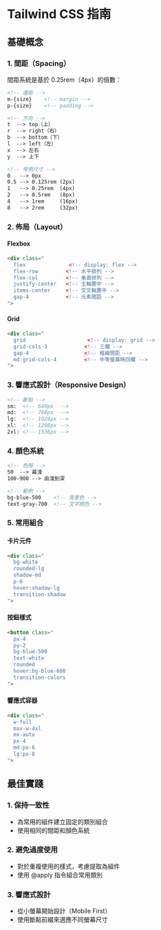 # Tailwind CSS 指南

## 基礎概念

### 1. 間距（Spacing）
間距系統是基於 0.25rem（4px）的倍數：

```html
<!-- 邊距 -->
m-{size}    <!-- margin -->
p-{size}    <!-- padding -->

<!-- 方向 -->
t  --> top（上）
r  --> right（右）
b  --> bottom（下）
l  --> left（左）
x  --> 左右
y  --> 上下

<!-- 常用尺寸 -->
0   --> 0px
0.5 --> 0.125rem (2px)
1   --> 0.25rem  (4px)
2   --> 0.5rem   (8px)
4   --> 1rem     (16px)
8   --> 2rem     (32px)
```

### 2. 佈局（Layout）

#### Flexbox
```html
<div class="
  flex              <!-- display: flex -->
  flex-row         <!-- 水平排列 -->
  flex-col         <!-- 垂直排列 -->
  justify-center   <!-- 主軸置中 -->
  items-center     <!-- 交叉軸置中 -->
  gap-4            <!-- 元素間距 -->
">
```

#### Grid
```html
<div class="
  grid                    <!-- display: grid -->
  grid-cols-3            <!-- 三欄 -->
  gap-4                  <!-- 格線間距 -->
  md:grid-cols-4         <!-- 中等螢幕時四欄 -->
">
```

### 3. 響應式設計（Responsive Design）
```html
<!-- 斷點 -->
sm:  <!-- 640px  -->
md:  <!-- 768px  -->
lg:  <!-- 1024px -->
xl:  <!-- 1280px -->
2xl: <!-- 1536px -->
```

### 4. 顏色系統
```html
<!-- 色階 -->
50  --> 最淺
100-900 --> 由淺到深

<!-- 範例 -->
bg-blue-500    <!-- 背景色 -->
text-gray-700  <!-- 文字顏色 -->
```

### 5. 常用組合

#### 卡片元件
```html
<div class="
  bg-white 
  rounded-lg 
  shadow-md 
  p-6 
  hover:shadow-lg 
  transition-shadow
">
```

#### 按鈕樣式
```html
<button class="
  px-4 
  py-2 
  bg-blue-500 
  text-white 
  rounded 
  hover:bg-blue-600 
  transition-colors
">
```

#### 響應式容器
```html
<div class="
  w-full
  max-w-4xl
  mx-auto
  px-4
  md:px-6
  lg:px-8
">
```

## 最佳實踐

### 1. 保持一致性
- 為常用的組件建立固定的類別組合
- 使用相同的間距和顏色系統

### 2. 避免過度使用
- 對於重複使用的樣式，考慮提取為組件
- 使用 @apply 指令組合常用類別

### 3. 響應式設計
- 從小螢幕開始設計（Mobile First）
- 使用斷點前綴來適應不同螢幕尺寸 